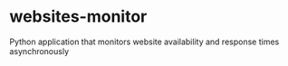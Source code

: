 # websites-monitor
Python application that monitors website availability and response times asynchronously
